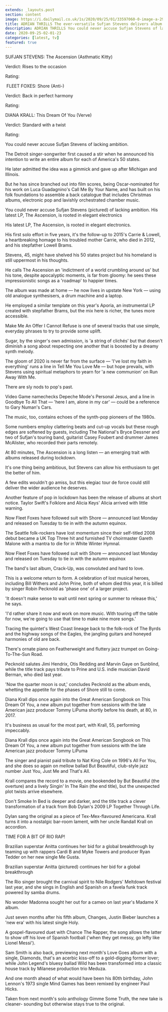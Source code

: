 ```yaml
---
extends: _layouts.post
section: content
image: https://i.dailymail.co.uk/1s/2020/09/25/01/33597060-0-image-a-29_1600994125504.jpg 
title: ADRIAN THRILLS The ever-versatile Sufjan Stevens delivers album destined to banish the 2020 gloom  
description: ADRIAN THRILLS You could never accuse Sufjan Stevens of lacking ambition. His latest LP, The Ascension, is rooted in elegant electronics. 
date: 2020-09-25-02-01-23 
categories: [latest, tv] 
featured: true 
--- 
```

SUFJAN STEVENS: The Ascension (Asthmatic Kitty)

Verdict: Rises to the occasion

Rating: 

 FLEET FOXES: Shore (Anti-)

Verdict: Back in perfect harmony

Rating: 

DIANA KRALL: This Dream Of You (Verve)

Verdict: Standard with a twist 

Rating: 

You could never accuse Sufjan Stevens of lacking ambition. 

The Detroit singer-songwriter first caused a stir when he announced his intention to write an entire album for each of America's 50 states. 

He later admitted the idea was a gimmick and gave up after Michigan and Illinois.

But he has since branched out into film scores, being Oscar-nominated for his work on Luca Guadagnino's Call Me By Your Name, and has built on his folk foundations to assemble a back catalogue that includes Christmas albums, electronic pop and lavishly orchestrated chamber music.

You could never accuse Sufjan Stevens (pictured) of lacking ambition. His latest LP, The Ascension, is rooted in elegant electronics

His latest LP, The Ascension, is rooted in elegant electronics. 

His first solo effort in five years, it's the follow-up to 2015's Carrie & Lowell, a heartbreaking homage to his troubled mother Carrie, who died in 2012, and his stepfather Lowell Brams.

Stevens, 45, might have shelved his 50 states project but his homeland is still uppermost in his thoughts. 

He calls The Ascension an 'indictment of a world crumbling around us' but his tone, despite apocalyptic moments, is far from gloomy: he sees these impressionistic songs as a 'roadmap' to happier times.

The album was made at home — he now lives in upstate New York — using old analogue synthesisers, a drum machine and a laptop. 

He employed a similar template on this year's Aporia, an instrumental LP created with stepfather Brams, but the mix here is richer, the tunes more accessible.

Make Me An Offer I Cannot Refuse is one of several tracks that use simple, everyday phrases to try to provide some uplift. 

Sugar, by the singer's own admission, is 'a string of clichés' but that doesn't diminish a song about respecting one another that is boosted by a dreamy synth melody. 

The gloom of 2020 is never far from the surface — 'I've lost my faith in everything' runs a line in Tell Me You Love Me — but hope prevails, with Stevens using spiritual metaphors to yearn for 'a new communion' on Run Away With Me.

There are sly nods to pop's past. 

Video Game namechecks Depeche Mode's Personal Jesus, and a line in Goodbye To All That — 'here I am, alone in my car' — could be a reference to Gary Numan's Cars. 

The music, too, contains echoes of the synth-pop pioneers of the 1980s.

Some numbers employ clattering beats and cut-up vocals but these rough edges are softened by guests, including The National's Bryce Dessner and two of Sufjan's touring band, guitarist Casey Foubert and drummer James McAlister, who recorded their parts remotely.

At 80 minutes, The Ascension is a long listen — an emerging trait with albums released during lockdown. 

It's one thing being ambitious, but Stevens can allow his enthusiasm to get the better of him. 

A few edits wouldn't go amiss, but this elegiac tour de force could still deliver the wider audience he deserves.

Another feature of pop in lockdown has been the release of albums at short notice. Taylor Swift's Folklore and Alicia Keys' Alicia arrived with little warning.

Now Fleet Foxes have followed suit with Shore — announced last Monday and released on Tuesday to tie in with the autumn equinox. 

The Seattle folk-rockers have lost momentum since their self-titled 2008 debut became a UK Top Three hit and furnished TV choirmaster Gareth Malone with a mantra to die for in White Winter Hymnal. 

Now Fleet Foxes have followed suit with Shore — announced last Monday and released on Tuesday to tie in with the autumn equinox

The band's last album, Crack-Up, was convoluted and hard to love.

This is a welcome return to form. A celebration of lost musical heroes, including Bill Withers and John Prine, both of whom died this year, it is billed by singer Robin Pecknold as 'phase one' of a larger project. 

'It doesn't make sense to wait until next spring or summer to release this,' he says.

'I'd rather share it now and work on more music. With touring off the table for now, we're going to use that time to make nine more songs.'

Tracing the quintet's West Coast lineage back to the folk-rock of The Byrds and the highway songs of the Eagles, the jangling guitars and honeyed harmonies of old are back. 

There's ornate piano on Featherweight and fluttery jazz trumpet on Going-To-The-Sun Road. 

Pecknold salutes Jimi Hendrix, Otis Redding and Marvin Gaye on Sunblind, while the title track pays tribute to Prine and U.S. indie musician David Berman, who died last year.

'Now the quarter moon is out,' concludes Pecknold as the album ends, whetting the appetite for the phases of Shore still to come.

Diana Krall dips once again into the Great American Songbook on This Dream Of You, a new album put together from sessions with the late American jazz producer Tommy LiPuma shortly before his death, at 80, in 2017. 

It's business as usual for the most part, with Krall, 55, performing impeccably. 

Diana Krall dips once again into the Great American Songbook on This Dream Of You, a new album put together from sessions with the late American jazz producer Tommy LiPuma 

The singer and pianist paid tribute to Nat King Cole on 1996's All For You, and she does so again on mellow ballad But Beautiful, club-style jazz number Just You, Just Me and That's All.

Krall compares the record to a movie, one bookended by But Beautiful (the overture) and a lively Singin' In The Rain (the end title), but the unexpected plot twists arrive elsewhere.

Don't Smoke In Bed is deeper and darker, and the title track a clever transformation of a track from Bob Dylan's 2009 LP Together Through Life.

Dylan sang the original as a piece of Tex-Mex-flavoured Americana. Krall turns it into a nostalgic bar-room lament, with her uncle Randall Krall on accordion.

TIME FOR A BIT OF RIO RAP!

Brazilian superstar Anitta continues her bid for a global breakthrough by teaming up with rappers Cardi B and Myke Towers and producer Ryan Tedder on her new single Me Gusta.

Brazilian superstar Anitta (pictured) continues her bid for a global breakthrough

The Rio singer brought the carnival spirit to Nile Rodgers' Meltdown festival last year, and she sings in English and Spanish on a favela funk track powered by samba drums. 

No wonder Madonna sought her out for a cameo on last year's Madame X album.

Just seven months after his fifth album, Changes, Justin Bieber launches a 'new era' with his latest single Holy.

A gospel-flavoured duet with Chance The Rapper, the song allows the latter to show off his love of Spanish football ('when they get messy, go lefty like Lionel Messi'). 

Sam Smith is also back, previewing next month's Love Goes album with a single, Diamonds, that's an acerbic kiss-off to a gold-digging former lover; while John Legend's bluesy ballad Wild has been transformed into a classic house track by Milanese production trio Meduza.

And one month ahead of what would have been his 80th birthday, John Lennon's 1973 single Mind Games has been remixed by engineer Paul Hicks.

Taken from next month's solo anthology Gimme Some Truth, the new take is cleaner- sounding but otherwise stays true to the original.  

